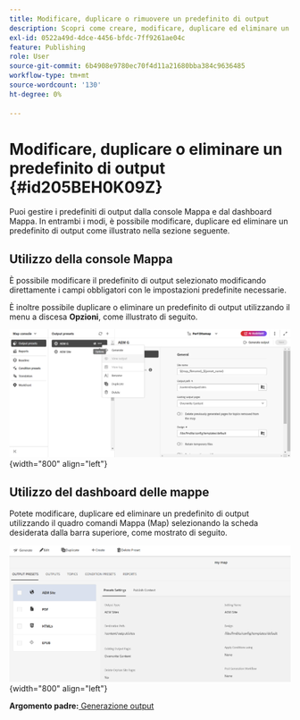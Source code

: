 ```yaml
---
title: Modificare, duplicare o rimuovere un predefinito di output
description: Scopri come creare, modificare, duplicare ed eliminare un predefinito di output personalizzato in AEM Guides.
exl-id: 0522a49d-4dce-4456-bfdc-7ff9261ae04c
feature: Publishing
role: User
source-git-commit: 6b4908e9780ec70f4d11a21680bba384c9636485
workflow-type: tm+mt
source-wordcount: '130'
ht-degree: 0%

---
```


# Modificare, duplicare o eliminare un predefinito di output {#id205BEH0K09Z}

Puoi gestire i predefiniti di output dalla console Mappa e dal dashboard Mappa. In entrambi i modi, è possibile modificare, duplicare ed eliminare un predefinito di output come illustrato nella sezione seguente.

## Utilizzo della console Mappa

È possibile modificare il predefinito di output selezionato modificando direttamente i campi obbligatori con le impostazioni predefinite necessarie.

È inoltre possibile duplicare o eliminare un predefinito di output utilizzando il menu a discesa **Opzioni**, come illustrato di seguito.


![](images/delete-preset-map-console.png){width="800" align="left"}


## Utilizzo del dashboard delle mappe

Potete modificare, duplicare ed eliminare un predefinito di output utilizzando il quadro comandi Mappa (Map) selezionando la scheda desiderata dalla barra superiore, come mostrato di seguito.

![](images/create-new-preset-map-dashboard-new.png){width="800" align="left"}



**Argomento padre:**[ Generazione output](generate-output.md)
